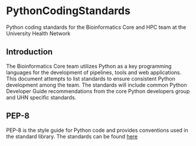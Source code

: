 # PythonCodingStandards
Python coding standards for the Bioinformatics Core and HPC team at the
University Health Network


## Introduction
The Bioinformatics Core team utilizes Python as a key programming languages for
the development of pipelines, tools and web applications.  This document
attempts to list standards to ensure consistent Python development among the
team.  The standards will include common Python Developer Guide recommendations
from the core Python developers group and UHN specific standards.


## PEP-8
PEP-8 is the style guide for Python code and provides conventions used in the
standard library.  The standards can be found [here](https://www.python.org/dev/peps/pep-0008/)

